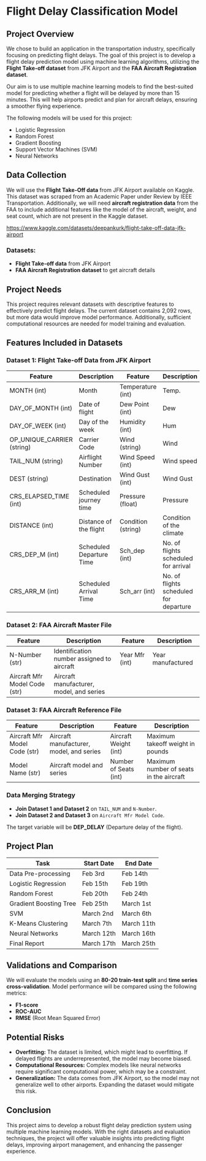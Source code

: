 # Flight Delay Classification Model
 
## Project Overview

We chose to build an application in the transportation industry, specifically focusing on predicting flight delays. The goal of this project is to develop a flight delay prediction model using machine learning algorithms, utilizing the **Flight Take-off dataset** from JFK Airport and the **FAA Aircraft Registration dataset**. 

Our aim is to use multiple machine learning models to find the best-suited model for predicting whether a flight will be delayed by more than 15 minutes. This will help airports predict and plan for aircraft delays, ensuring a smoother flying experience. 

The following models will be used for this project:

- Logistic Regression
- Random Forest
- Gradient Boosting
- Support Vector Machines (SVM)
- Neural Networks

## Data Collection

We will use the **Flight Take-Off data** from JFK Airport available on Kaggle. This dataset was scraped from an Academic Paper under Review by IEEE Transportation. Additionally, we will need **aircraft registration data** from the FAA to include additional features like the model of the aircraft, weight, and seat count, which are not present in the Kaggle dataset.

https://www.kaggle.com/datasets/deepankurk/flight-take-off-data-jfk-airport

### Datasets:
- **Flight Take-off data** from JFK Airport
- **FAA Aircraft Registration dataset** to get aircraft details

## Project Needs

This project requires relevant datasets with descriptive features to effectively predict flight delays. The current dataset contains 2,092 rows, but more data would improve model performance. Additionally, sufficient computational resources are needed for model training and evaluation.

## Features Included in Datasets

### Dataset 1: Flight Take-off Data from JFK Airport

| Feature              | Description                   | Feature            | Description                |
|----------------------|-------------------------------|--------------------|----------------------------|
| MONTH (int)          | Month                         | Temperature (int)  | Temp.                      |
| DAY_OF_MONTH (int)   | Date of flight                | Dew Point (int)    | Dew                        |
| DAY_OF_WEEK (int)    | Day of the week               | Humidity (int)     | Hum                        |
| OP_UNIQUE_CARRIER (string) | Carrier Code             | Wind (string)      | Wind                       |
| TAIL_NUM (string)    | Airflight Number              | Wind Speed (int)   | Wind speed                 |
| DEST (string)        | Destination                   | Wind Gust (int)    | Wind Gust                  |
| CRS_ELAPSED_TIME (int) | Scheduled journey time       | Pressure (float)   | Pressure                   |
| DISTANCE (int)       | Distance of the flight        | Condition (string) | Condition of the climate   |
| CRS_DEP_M (int)      | Scheduled Departure Time      | Sch_dep (int)      | No. of flights scheduled for arrival |
| CRS_ARR_M (int)      | Scheduled Arrival Time        | Sch_arr (int)      | No. of flights scheduled for departure |

### Dataset 2: FAA Aircraft Master File

| Feature                | Description                             | Feature                | Description                  |
|------------------------|-----------------------------------------|------------------------|------------------------------|
| N-Number (str)         | Identification number assigned to aircraft | Year Mfr (int)         | Year manufactured            |
| Aircraft Mfr Model Code (str) | Aircraft manufacturer, model, and series |                        |                              |

### Dataset 3: FAA Aircraft Reference File

| Feature                    | Description                                        | Feature              | Description                 |
|----------------------------|----------------------------------------------------|----------------------|-----------------------------|
| Aircraft Mfr Model Code (str) | Aircraft manufacturer, model, and series        | Aircraft Weight (int) | Maximum takeoff weight in pounds |
| Model Name (str)           | Aircraft model and series                         | Number of Seats (int) | Maximum number of seats in the aircraft |

### Data Merging Strategy

- **Join Dataset 1 and Dataset 2** on `TAIL_NUM` and `N-Number`.
- **Join Dataset 2 and Dataset 3** on `Aircraft Mfr Model Code`.

The target variable will be **DEP_DELAY** (Departure delay of the flight).

## Project Plan

| Task                       | Start Date   | End Date     |
|----------------------------|--------------|--------------|
| Data Pre-processing         | Feb 3rd      | Feb 14th     |
| Logistic Regression         | Feb 15th     | Feb 19th     |
| Random Forest               | Feb 20th     | Feb 24th     |
| Gradient Boosting Tree      | Feb 25th     | March 1st    |
| SVM                         | March 2nd    | March 6th    |
| K-Means Clustering          | March 7th    | March 11th   |
| Neural Networks             | March 12th   | March 16th   |
| Final Report                | March 17th   | March 25th   |

## Validations and Comparison

We will evaluate the models using an **80-20 train-test split** and **time series cross-validation**. Model performance will be compared using the following metrics:

- **F1-score**
- **ROC-AUC**
- **RMSE** (Root Mean Squared Error)

## Potential Risks

- **Overfitting:** The dataset is limited, which might lead to overfitting. If delayed flights are underrepresented, the model may become biased.
- **Computational Resources:** Complex models like neural networks require significant computational power, which may be a constraint.
- **Generalization:** The data comes from JFK Airport, so the model may not generalize well to other airports. Expanding the dataset would mitigate this risk.

## Conclusion

This project aims to develop a robust flight delay prediction system using multiple machine learning models. With the right datasets and evaluation techniques, the project will offer valuable insights into predicting flight delays, improving airport management, and enhancing the passenger experience.

